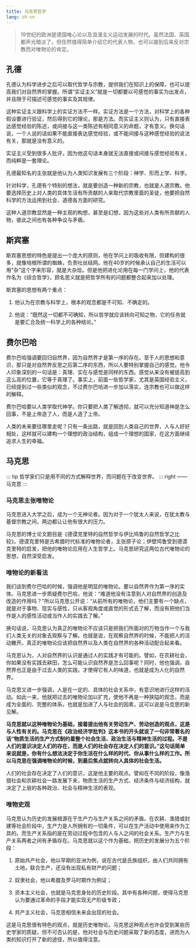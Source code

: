 ```yaml
---
title: 马克思哲学
lang: zh-cn
---
```


> 19世纪的欧洲是德国唯心论以及浪漫主义运动发展的时代。虽然法国、英国都声光暗淡了，但任然值得简单介绍它的代表人物，也可以接到后来反对宗教而对唯物论的肯定。


## 孔德

孔德认为科学进步之后可以取代哲学与宗教，提供我们在知识上的保障，也可以提高我们对自然界的掌握。所谓“实证主义”就是一切都要以可感觉的事实为出发点，并且限于可描述可感觉的事实及其规律。

这种实证主义跟科学上的实证方法不一样。实证方法是一个方法，对科学上的各种假设要进行验证，然后得到它的理论，那是方法。而实证主义则认为，只有直接表达感觉经验的陈述，或间接与这一类陈述有相同意义的命题，才有意义。换句话说，一个人说的话如果不能直接表达感觉经验，或不能间接与这种感觉经验的说法有关，那就是没有意义的。

实证主义受到很多人批评，因为他这句话本身就无法直接或间接与感觉经验有关，而纯粹是一套理论。

孔德最知名的主张就是他认为人类知识发展有三个阶段：神学、形而上学、科学。

针对科学，孔德有个特别的想法，就是要创造一种新的宗教，也就是人道宗教。他要选择历史上对人类的具体生活有所贡献的人来取代宗教里面的圣徒，他要把自然科学的方法运用到社会、道德各方面的研究。

这种人道宗教显然是一种主观的构想，甚至是幻想，因为这些对人类有所贡献的人物，彼此之间也有各种争议与矛盾。


## 斯宾塞

斯宾塞思想的特色是提出一个庞大的原则，他在学问上的吸收有限，但建构的很多，就像培根所谓的蜘蛛，负责吐丝结网。他在40岁的时候承认自己的生活可以用“杂”这个字来形容，就是大杂烩。但是他把进化论用在每一门学问上，他的代表作名为《综合哲学》，顾名思义就是把哲学所有的问题都整合起来加以处理。

斯宾塞的思想有两个重点：

1. 他认为在宗教与科学上，根本的观念都是不可知、不确定的。

2. 他说：“既然这一切都不可确知，所以哲学就应该转向可知之物，它的任务就是要汇合及统一科学上的各种结论。”


## 费尔巴哈

费尔巴哈强调要回归自然界，因为自然界才是第一序的存在。至于人的思想和意识，那只是对自然界反思之后第二序的东西，所以人要特别掌握自己的感觉。他令人印象深刻的一句话是：真理、实在与感觉是同样的东西。感觉从来没有被提高到这么高的位置，它等于真理了。事实上，前面一些哲学家，尤其是英国经验主义，已经提到过一些类似的观念，不过费尔巴哈进一步加以落实，连宗教也可以做这样的解释。

费尔巴哈要以人类学取代神学。你只要把人类了解透彻，就可以充分知道神是怎么回事，不是上帝造了人，而是人造了上帝。

人类的未来要往哪里走呢？只有一条出路，就是回到人类自己的世界，人与人好好相处，这样就可以建构一个理想的政治结构，组成一个理想的国家，在这方面继续追求人生的幸福。


## 马克思

::: tip
哲学家们只是用不同的方式解释世界，而问题在于改变世界。
::: right
—— 马克思
:::

### 马克思主张唯物论

马克思进入大学之后，成为一个无神论者。因为对于一个犹太人来说，在犹太教与基督宗教之间，两边都让让他有很大的压力。

马克思的博士论文题目是《德谟克里特的自然哲学与伊比鸠鲁的自然哲学之比较》。德谟克里特是古希腊时代标准的唯物论者，主张原子论；伊壁鸠鲁受到德谟克里特的启发，把他的唯物论应用在人生哲学上。马克思研究这两位古代唯物论的思想，自然深受启发。

### 唯物论的新看法

我们谈到费尔巴哈的时候，强调他是明显的唯物论。要以自然界作为第一序的实体。马克思进一步质疑费尔巴哈，他说：“难道他没有注意到人对自然界的创造及改造的作用吗？”所以马克思公开说：“从前所有的唯物论，他们主要有一个缺点，就是对于事物、现实与感性，只从客观角度或直觉的形式去了解，而没有把他们当作是人的感性活动或当作人的实践去了解。”

换句话说，马克思认为真正的唯物论不应该只是把我们所面对的万物当作一个与我们人类无关的对象去观察与了解。也就是说，在观察自然界的时候，不能把人的活动撇开。真正的唯物论应该把自然界以及人类在自然界的各种活动配合起来看。

马克思认为，人对自然界的认识是通过人的实践才有可能的。譬如，在农耕社会，你如果没有实践去耕田，怎么可能认识自然界是怎么回事呢？同时，他也强调，自然界也正是由于过去人类的实践，才使得它有人的味道，也就是成为人化的自然界。

马克思又进一步强调，人是在一定的、具体的社会关系中，有意识地进行这样的活动。如此一来，他就把过去的唯物论加以扩充，使他不再是一种狭隘的观念，而是成为全面的、完整的体系，也就是加进了人与社会的因素，这可以说是马克思的新见解。

**马克思就以这种唯物论为基础，接着提出他有关劳动生产、劳动创造的观点，这是与人性有关的。马克思在《政治经济学批判》这本书的开头就说了一句非常著名的话“物质生活的生产方式制约着整个社会生活、政治生活与精神生活的过程。不是人们的意识决定人们的存在，而是人们的社会存在决定人们的意识。”这句话简单来说就是，你有什么想法决定于你生活在什么样的时代、你从事什么样的工作。所以马克思在强调唯物论的时候，到最后焦点就转向人具体的社会生活。**

人们的社会存在决定了人们的意识，这是他主要的观点。譬如在不同的阶段，像渔猎社会和农耕社会一路发展下来，物质生活的生产方式、经济条件与经济结构，就决定了上层的各种政治、社会与精神生活的表现。

### 唯物史观

马克思认为历史的发展根源在于生产力与生产关系之间的矛盾。在农耕、渔猎或封建等社会阶段中，生产力是人所拥有的一切条件，可以在生产活动中使用来作为工具的。而生产关系指的是在劳动过程中包含的人与人之间的社会关系。生产力与生产关系两者之间有矛盾存在。马克思就以这个作为基础，把历史的发展分为五个阶段：

1. 原始共产社会，他以早期的亚洲为例，说在古代是氏族组织，由人们共同拥有土地，联合生产，还没有出现私有财产的问题；

2. 奴隶社会，他以希腊及罗马时期作为例证；

3. 资本主义社会，也就是马克思身处的历史阶段。其中有各种问题，使得马克思认为要通过革命的手段才能实现无产阶级专政；

4. 共产主义社会，马克思相信未来会出现的社会。

这是马克思很有特色的观点，就是历史唯物论。马克思这种观点也许会受到某些历史学家的质疑，但不可否认的是，他对社会与历史问题采取了新的态度，进而为人类的知识打开了新的途径，所以值得注意。
